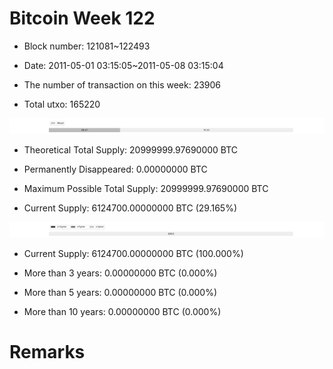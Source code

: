 # Bitcoin Week 122

- Block number: 121081~122493

- Date: 2011-05-01 03:15:05~2011-05-08 03:15:04

- The number of transaction on this week: 23906

- Total utxo: 165220

![](../images/mined_week122.png)

- Theoretical Total Supply: 20999999.97690000 BTC

- Permanently Disappeared: 0.00000000 BTC

- Maximum Possible Total Supply: 20999999.97690000 BTC

- Current Supply: 6124700.00000000 BTC (29.165%)

![](../images/year_week122.png)


- Current Supply: 6124700.00000000 BTC (100.000%)

- More than 3 years: 0.00000000 BTC (0.000%)

- More than 5 years: 0.00000000 BTC (0.000%)

- More than 10 years: 0.00000000 BTC (0.000%)

# Remarks


